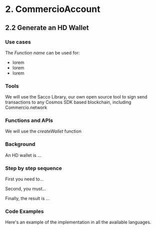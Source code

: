 # 2. CommercioAccount

## 2.2 Generate an HD Wallet

### Use cases

The _Function name_ can be used for:

* lorem
* lorem
* lorem

### Tools

We will use the Sacco Library, our own open source tool to sign send transactions to any Cosmos SDK based blockchain, including Commercio.network

### Functions and APIs

We will use the _createWallet_ function


###  Background

An HD wallet is ...

### Step by step sequence

First you need to...

Second, you must...

Finally, the result is ...

### Code Examples

Here's an example of the implementation in all the available languages.









